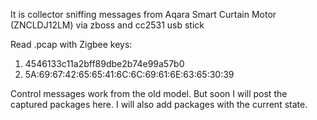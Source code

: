 It is collector sniffing messages from Aqara Smart Curtain Motor (ZNCLDJ12LM) via zboss and cc2531 usb stick

Read .pcap with Zigbee keys:
1) 4546133c11a2bff89dbe2b74e99a57b0
2) 5A:69:67:42:65:65:41:6C:6C:69:61:6E:63:65:30:39


Control messages work from the old model. But soon I will post the captured packages here. I will also add packages with the current state.

